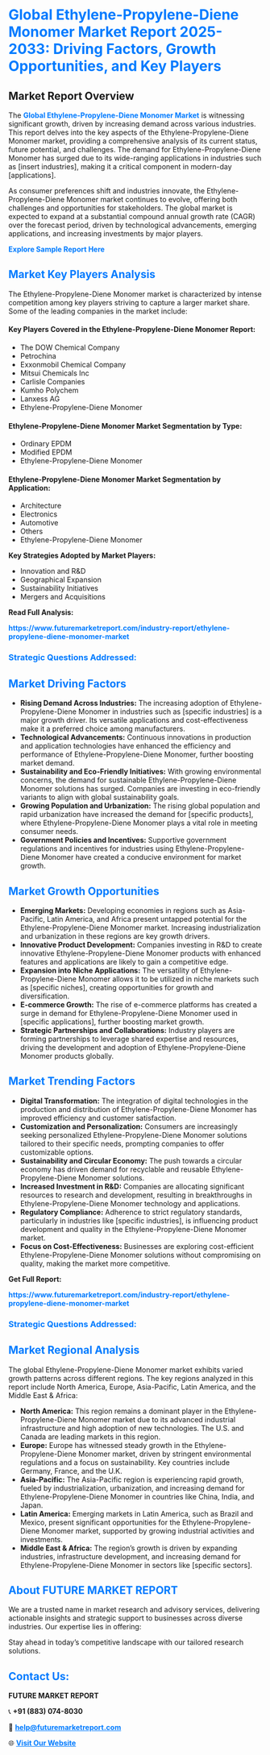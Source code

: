 <h1 style="color: #007BFF;">Global Ethylene-Propylene-Diene Monomer Market Report 2025-2033: Driving Factors, Growth Opportunities, and Key Players</h1>

<section id="overview">
<h2>Market Report Overview</h2>
<p>The <a href="https://www.futuremarketreport.com/industry-report/ethylene-propylene-diene-monomer-market" style="color: #007BFF; text-decoration: none;"><strong>Global Ethylene-Propylene-Diene Monomer Market</strong></a> is witnessing significant growth, driven by increasing demand across various industries. This report delves into the key aspects of the Ethylene-Propylene-Diene Monomer market, providing a comprehensive analysis of its current status, future potential, and challenges. The demand for Ethylene-Propylene-Diene Monomer has surged due to its wide-ranging applications in industries such as [insert industries], making it a critical component in modern-day [applications].</p>
<p>As consumer preferences shift and industries innovate, the Ethylene-Propylene-Diene Monomer market continues to evolve, offering both challenges and opportunities for stakeholders. The global market is expected to expand at a substantial compound annual growth rate (CAGR) over the forecast period, driven by technological advancements, emerging applications, and increasing investments by major players.</p>
</section>

<section id="overview">
<p><a href="https://www.futuremarketreport.com/request-sample/reportId=98827" style="color: #007BFF; text-decoration: none;"><strong>Explore Sample Report Here</strong></a></p>
</section>

<section id="key-players">
<h2 style="color: #007BFF;">Market Key Players Analysis</h2>
<p>The Ethylene-Propylene-Diene Monomer market is characterized by intense competition among key players striving to capture a larger market share. Some of the leading companies in the market include:</p>
<h4>Key Players Covered in the Ethylene-Propylene-Diene Monomer Report:</h4>
<ul><li>The DOW Chemical Company</li><li>Petrochina</li><li>Exxonmobil Chemical Company</li><li>Mitsui Chemicals Inc</li><li>Carlisle Companies</li><li>Kumho Polychem</li><li>Lanxess AG</li><li>Ethylene-Propylene-Diene Monomer</li></ul>
<h4>Ethylene-Propylene-Diene Monomer Market Segmentation by Type:</h4>
<ul><li>Ordinary EPDM</li><li>Modified EPDM</li><li>Ethylene-Propylene-Diene Monomer</li></ul>

<h4>Ethylene-Propylene-Diene Monomer Market Segmentation by Application:</h4>
<ul><li>Architecture</li><li>Electronics</li><li>Automotive</li><li>Others</li><li>Ethylene-Propylene-Diene Monomer</li></ul>
<p><strong>Key Strategies Adopted by Market Players:</strong></p>
<ul>
<li>Innovation and R&D</li>
<li>Geographical Expansion</li>
<li>Sustainability Initiatives</li>
<li>Mergers and Acquisitions</li>
</ul>
</section>

<section>
<p><strong>Read Full Analysis: </strong></p><a href="https://www.futuremarketreport.com/industry-report/ethylene-propylene-diene-monomer-market" style="color: #007BFF; text-decoration: none;"><strong>https://www.futuremarketreport.com/industry-report/ethylene-propylene-diene-monomer-market</strong></a>
<h3 style="color: #007BFF;">Strategic Questions Addressed:</h3>
</section>

<section id="driving-factors">
<h2 style="color: #007BFF;">Market Driving Factors</h2>
<ul>
<li><strong>Rising Demand Across Industries:</strong> The increasing adoption of Ethylene-Propylene-Diene Monomer in industries such as [specific industries] is a major growth driver. Its versatile applications and cost-effectiveness make it a preferred choice among manufacturers.</li>
<li><strong>Technological Advancements:</strong> Continuous innovations in production and application technologies have enhanced the efficiency and performance of Ethylene-Propylene-Diene Monomer, further boosting market demand.</li>
<li><strong>Sustainability and Eco-Friendly Initiatives:</strong> With growing environmental concerns, the demand for sustainable Ethylene-Propylene-Diene Monomer solutions has surged. Companies are investing in eco-friendly variants to align with global sustainability goals.</li>
<li><strong>Growing Population and Urbanization:</strong> The rising global population and rapid urbanization have increased the demand for [specific products], where Ethylene-Propylene-Diene Monomer plays a vital role in meeting consumer needs.</li>
<li><strong>Government Policies and Incentives:</strong> Supportive government regulations and incentives for industries using Ethylene-Propylene-Diene Monomer have created a conducive environment for market growth.</li>
</ul>
</section>

<section id="growth-opportunities">
<h2 style="color: #007BFF;">Market Growth Opportunities</h2>
<ul>
<li><strong>Emerging Markets:</strong> Developing economies in regions such as Asia-Pacific, Latin America, and Africa present untapped potential for the Ethylene-Propylene-Diene Monomer market. Increasing industrialization and urbanization in these regions are key growth drivers.</li>
<li><strong>Innovative Product Development:</strong> Companies investing in R&D to create innovative Ethylene-Propylene-Diene Monomer products with enhanced features and applications are likely to gain a competitive edge.</li>
<li><strong>Expansion into Niche Applications:</strong> The versatility of Ethylene-Propylene-Diene Monomer allows it to be utilized in niche markets such as [specific niches], creating opportunities for growth and diversification.</li>
<li><strong>E-commerce Growth:</strong> The rise of e-commerce platforms has created a surge in demand for Ethylene-Propylene-Diene Monomer used in [specific applications], further boosting market growth.</li>
<li><strong>Strategic Partnerships and Collaborations:</strong> Industry players are forming partnerships to leverage shared expertise and resources, driving the development and adoption of Ethylene-Propylene-Diene Monomer products globally.</li>
</ul>
</section>

<section id="trending-factors">
<h2 style="color: #007BFF;">Market Trending Factors</h2>
<ul>
<li><strong>Digital Transformation:</strong> The integration of digital technologies in the production and distribution of Ethylene-Propylene-Diene Monomer has improved efficiency and customer satisfaction.</li>
<li><strong>Customization and Personalization:</strong> Consumers are increasingly seeking personalized Ethylene-Propylene-Diene Monomer solutions tailored to their specific needs, prompting companies to offer customizable options.</li>
<li><strong>Sustainability and Circular Economy:</strong> The push towards a circular economy has driven demand for recyclable and reusable Ethylene-Propylene-Diene Monomer solutions.</li>
<li><strong>Increased Investment in R&D:</strong> Companies are allocating significant resources to research and development, resulting in breakthroughs in Ethylene-Propylene-Diene Monomer technology and applications.</li>
<li><strong>Regulatory Compliance:</strong> Adherence to strict regulatory standards, particularly in industries like [specific industries], is influencing product development and quality in the Ethylene-Propylene-Diene Monomer market.</li>
<li><strong>Focus on Cost-Effectiveness:</strong> Businesses are exploring cost-efficient Ethylene-Propylene-Diene Monomer solutions without compromising on quality, making the market more competitive.</li>
</ul>
</section>

<section>
<p><strong>Get Full Report: </strong></p><a href="https://www.futuremarketreport.com/industry-report/ethylene-propylene-diene-monomer-market" style="color: #007BFF; text-decoration: none;"><strong>https://www.futuremarketreport.com/industry-report/ethylene-propylene-diene-monomer-market</strong></a>
<h3 style="color: #007BFF;">Strategic Questions Addressed:</h3>
</section>


<section id="regional-analysis">
<h2 style="color: #007BFF;">Market Regional Analysis</h2>
<p>The global Ethylene-Propylene-Diene Monomer market exhibits varied growth patterns across different regions. The key regions analyzed in this report include North America, Europe, Asia-Pacific, Latin America, and the Middle East & Africa:</p>
<ul>
<li><strong>North America:</strong> This region remains a dominant player in the Ethylene-Propylene-Diene Monomer market due to its advanced industrial infrastructure and high adoption of new technologies. The U.S. and Canada are leading markets in this region.</li>
<li><strong>Europe:</strong> Europe has witnessed steady growth in the Ethylene-Propylene-Diene Monomer market, driven by stringent environmental regulations and a focus on sustainability. Key countries include Germany, France, and the U.K.</li>
<li><strong>Asia-Pacific:</strong> The Asia-Pacific region is experiencing rapid growth, fueled by industrialization, urbanization, and increasing demand for Ethylene-Propylene-Diene Monomer in countries like China, India, and Japan.</li>
<li><strong>Latin America:</strong> Emerging markets in Latin America, such as Brazil and Mexico, present significant opportunities for the Ethylene-Propylene-Diene Monomer market, supported by growing industrial activities and investments.</li>
<li><strong>Middle East & Africa:</strong> The region’s growth is driven by expanding industries, infrastructure development, and increasing demand for Ethylene-Propylene-Diene Monomer in sectors like [specific sectors].</li>
</ul>
</section>

<footer>
<h2 style="color: #007BFF;">About FUTURE MARKET REPORT</h2>
<p>We are a trusted name in market research and advisory services, delivering actionable insights and strategic support to businesses across diverse industries. Our expertise lies in offering:</p>

<p>Stay ahead in today’s competitive landscape with our tailored research solutions.</p>

<h2 style="color: #007BFF;">Contact Us:</h2>
<p><strong>FUTURE MARKET REPORT</strong></p>
<p>📞 <strong>+91 (883) 074-8030</strong></p>
<p>📧 <strong><a href="mailto:help@futuremarketreport.com" style="color: #007BFF;">help@futuremarketreport.com</a></strong></p>
<p>🌐 <strong><a href="https://www.futuremarketreport.com/" style="color: #007BFF;">Visit Our Website</a></strong></p>
</footer>